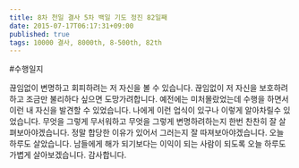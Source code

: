 ```yaml
---
title: 8차 천일 결사 5차 백일 기도 정진 82일째
date: 2015-07-17T06:17:31+09:00
published: true
tags: 10000 결사, 8000th, 8-500th, 82th
---
```


#수행일지

끊임없이 변명하고 회피하려는 저 자신을 볼 수 있습니다. 끊임없이 저 자신을 보호하려하고 조금만 불리하다 싶으면 도망가려합니다. 예전에는 미처몰랐었는데 수행을 하면서 이런 내 자신을 발견할 수 있었습니다. 나에게 이런 업식이 있구나 이렇게 알아차릴수 있었습니다. 무엇을 그렇게 무서워하고 무엇을 그렇게 변명하려하는지 한번 찬찬히 잘 살펴보아야겠습니다. 정말 합당한 이유가 있어서 그러는지 잘 따져보아야겠습니다. 오늘 하루도 살았습니다. 남들에게 해가 되기보다는 이익이 되는 사람이 되도록 오늘 하루도 가볍게 살아보겠습니다. 감사합니다.
